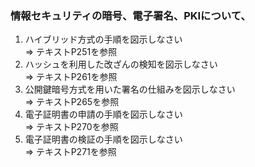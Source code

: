 ### 情報セキュリティの暗号、電子署名、PKIについて、<br />

1. ハイブリッド方式の手順を図示しなさい<br />
=> テキストP251を参照<br />
2. ハッシュを利用した改ざんの検知を図示しなさい<br />
=> テキストP261を参照<br />
3. 公開鍵暗号方式を用いた署名の仕組みを図示しなさい<br />
=> テキストP265を参照<br />
4. 電子証明書の申請の手順を図示しなさい<br />
=> テキストP270を参照<br />
5. 電子証明書の検証の手順を図示しなさい<br />
=> テキストP271を参照<br />
